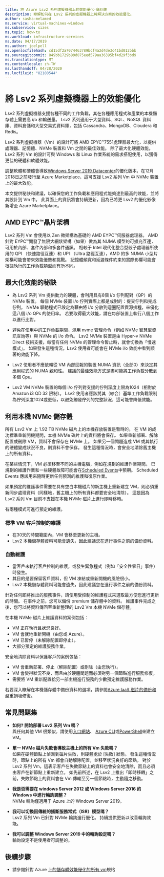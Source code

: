 ```yaml
---
title: 將 Azure Lsv2 系列虛擬機器上的效能優化-儲存體
description: 瞭解如何在 Lsv2 系列的虛擬機器上將解決方案的效能優化。
author: sasha-melamed
ms.service: virtual-machines-windows
ms.subservice: sizes
ms.topic: how-to
ms.workload: infrastructure-services
ms.date: 04/17/2019
ms.author: joelpell
ms.openlocfilehash: cd15df2a7074463789bcf4a2d4de3c41bd012bbb
ms.sourcegitcommit: 849bb1729b89d075eed579aa36395bf4d29f3bd9
ms.translationtype: MT
ms.contentlocale: zh-TW
ms.lasthandoff: 04/28/2020
ms.locfileid: "82100544"
---
```

# <a name="optimize-performance-on-the-lsv2-series-virtual-machines"></a>將 Lsv2 系列虛擬機器上的效能優化

Lsv2 系列虛擬機器支援各種不同的工作負載，其在各種應用程式和產業的本機儲存體上需要高 i/o 和輸送量。  Lsv2 系列適用于大型資料、SQL、NoSQL 資料庫、資料倉儲和大型交易式資料庫，包括 Cassandra、MongoDB、Cloudera 和 Redis。

Lsv2 系列虛擬機器（Vm）的設計可將 AMD EPYC™7551處理器最大化，以提供處理器、記憶體、NVMe 裝置和 Vm 之間的最佳效能。 除了最大化硬體效能，Lsv2 系列 Vm 的設計可與 Windows 和 Linux 作業系統的需求搭配使用，以獲得更佳的硬體和軟體效能。

調整軟體和硬體會導致[Windows Server 2019 Datacenter](https://azuremarketplace.microsoft.com/marketplace/apps/microsoftwindowsserver.windowsserver?tab=Overview)的優化版本，在12月2018日之前發行至 Azure Marketplace，這可支援 Lsv2 系列 Vm 中 NVMe 裝置上的最大效能。

本文提供秘訣和建議，以確保您的工作負載和應用程式能夠達到最高的效能，並將其設計到 Vm 中。 此頁面上的資訊將會持續更新，因為已將更 Lsv2 的優化影像新增至 Azure Marketplace。

## <a name="amd-eypc-chipset-architecture"></a>AMD EYPC™晶片架構

Lsv2 系列 Vm 會使用以 Zen 微架構為基礎的 AMD EYPC™伺服器處理器。 AMD 針對 EYPC™開發了無限大網狀架構（如果）做為其 NUMA 模型的可擴充互連，可用於內部、套件內部和多套件通訊。 相較于 Intel 現代化整合型骰子處理器所使用的 QPI （快速路徑互連）和 UPI （Ultra 路徑互連），AMD 的多 NUMA 小型片架構可能會帶來效能優勢和挑戰。 記憶體頻寬和延遲條件約束的實際影響可能會根據執行的工作負載類型而有所不同。

## <a name="tips-for-maximizing-performance"></a>最大化效能的秘訣

* 為 Lsv2 系列 Vm 提供動力的硬體，會利用具有8個 i/o 佇列配對（QP）的 NVMe 裝置。 每個 NVMe 裝置 i/o 佇列實際上都是成對的：提交佇列和完成佇列。 NVMe 驅動程式已設定為藉由將 i/o 分散到迴圈配置資源排程，來優化這八個 i/o QPs 的使用率。 若要取得最大效能，請在每部裝置上執行八個工作以進行比對。

* 避免在使用中的工作負載期間，混用 nvme 管理命令（例如 NVMe 智慧型資訊查詢等）與 NVMe 的 i/o 命令。 Lsv2 NVMe 裝置是由 Hyper-v NVMe Direct 技術支援，每當有任何 NVMe 的管理命令暫止時，就會切換為「慢速模式」。 如果發生這種情況，Lsv2 使用者可能會在 NVMe i/o 效能中看到顯著的效能下降。

* Lsv2 使用者不應依賴從 VM 內部回報的裝置 NUMA 資訊（全部0）來決定其應用程式的 NUMA 親和性。 建議的最佳效能方式是盡可能將工作負載分散到多個 Cpu。 

* Lsv2 VM NVMe 裝置的每個 i/o 佇列對支援的佇列深度上限為1024（相對於 Amazon i3 QD 32 限制）。 Lsv2 使用者應該將其（綜合）基準工作負載限制為佇列深度1024或更低，以避免觸發佇列的完整狀況，這可能會降低效能。

## <a name="utilizing-local-nvme-storage"></a>利用本機 NVMe 儲存體

所有 Lsv2 Vm 上 1.92 TB NVMe 磁片上的本機存放裝置是暫時的。 在 VM 的成功標準重新開機期間，本機 NVMe 磁片上的資料將會保存。 如果重新部署、解除配置或刪除 VM，資料不會保存在 NVMe 上。 如果另一個問題造成 VM 或其執行的硬體變成狀況不良，則資料不會保存。 發生這種情況時，會安全地清除舊主機上的所有資料。

在某些情況下，VM 必須移至不同的主機電腦，例如在規劃的維護作業期間。 已規劃的維護作業和一些硬體故障可能會在[Scheduled Events](scheduled-events.md)中預期。 Scheduled Events 應該用來隨時更新任何預測的維護和復原作業。

如果預定的維護事件需要在具有空白本機磁片的新主機上重新建立 VM，則必須重新同步處理資料（同樣地，舊主機上的所有資料都要安全地清除）。 這是因為 Lsv2 系列 Vm 目前不支援在本機 NVMe 磁片上進行即時移轉。

有兩種模式可進行預定的維護。

### <a name="standard-vm-customer-controlled-maintenance"></a>標準 VM 客戶控制的維護

- 在30天的時間範圍內，VM 會移至更新的主機。
- Lsv2 本機儲存體資料可能會遺失，因此建議您在進行事件之前的備份資料。

### <a name="automatic-maintenance"></a>自動維護

- 當客戶未執行客戶控制的維護，或發生緊急程式（例如「安全性零日」事件）時發生。
- 其目的是要保留客戶資料，但 VM 凍結或重新開機的風險很小。
- Lsv2 本機儲存體資料可能會遺失，因此建議您在進行事件之前的備份資料。

針對任何即將推出的服務事件，請使用受控制的維護程式來選取最方便您進行更新的時間。 在事件之前，您可以備份 premium 儲存體中的資料。 維護事件完成之後，您可以將資料傳回至重新整理的 Lsv2 Vm 本機 NVMe 儲存體。

在本機 NVMe 磁片上維護資料的案例包括：

- VM 正在執行且狀況良好。
- VM 會就地重新開機（由您或 Azure）。
- VM 已暫停（未解除配置即停止）。
- 大部分預定的維護服務作業。

安全地清除資料以保護客戶的案例包括：

- VM 會重新部署、停止（解除配置）或刪除（由您執行）。
- VM 會變得狀況不良，而且由於硬體問題而必須對另一個節點進行服務修復。
- 需要將 VM 重新配置給另一部主機進行服務的少數預定維護服務作業。

若要深入瞭解在本機儲存體中備份資料的選項，請參閱[Azure IaaS 磁片的備份和](backup-and-disaster-recovery-for-azure-iaas-disks.md)嚴重損壞修復。

## <a name="frequently-asked-questions"></a>常見問題集

* **如何? 開始部署 Lsv2 系列 Vm 嗎？**  
   與任何其他 VM 很類似，請使用[入口網站](quick-create-portal.md)、 [Azure CLI](quick-create-cli.md)或[PowerShell](quick-create-powershell.md)來建立 VM。

* **單一 NVMe 磁片失敗會導致主機上的所有 Vm 失敗嗎？**  
   如果在硬體節點上偵測到磁片失敗，則硬體處於 [失敗] 狀態。 發生這種情況時，節點上的所有 Vm 都會自動解除配置，並移至狀況良好的節點。 對於 Lsv2 系列 Vm，這表示客戶在失敗節點上的資料也會安全地清除，而且必須由客戶在新節點上重新建立。 如先前所述，在 Lsv2 上推出「即時移轉」之前，失敗節點上的資料會在 Vm 傳輸至另一個節點時，主動隨之移動。

* **我是否需要在 windows Server 2012 或 Windows Server 2016 的 Windows 中進行輪詢調整？**  
   NVMe 輪詢僅適用于 Azure 上的 Windows Server 2019。  

* **我可以切換回傳統的插斷服務常式（ISR）模型嗎？**  
   Lsv2 系列 Vm 已針對 NVMe 輪詢進行優化。 持續提供更新以改善輪詢效能。

* **我可以調整 Windows Server 2019 中的輪詢設定嗎？**  
   輪詢設定不是使用者可調整的。
   
## <a name="next-steps"></a>後續步驟

* 請參閱針對 Azure 上[的儲存體效能優化的所有 vm](sizes-storage.md)規格
